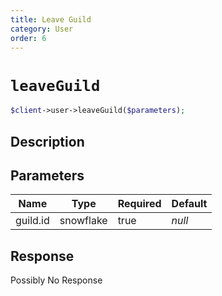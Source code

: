 ```yaml
---
title: Leave Guild
category: User
order: 6
---
```


# `leaveGuild`

```php
$client->user->leaveGuild($parameters);
```

## Description



## Parameters


Name | Type | Required | Default
--- | --- | --- | ---
guild.id | snowflake | true | *null*

## Response

Possibly No Response

